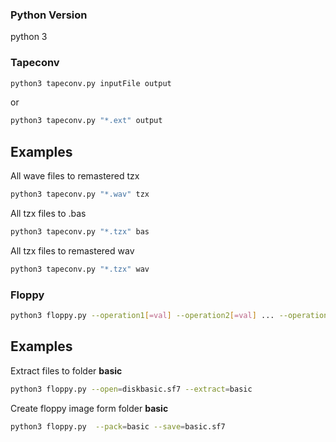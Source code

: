 ### Python Version

python 3

### Tapeconv

```bash
python3 tapeconv.py inputFile output
```
or 
```bash
python3 tapeconv.py "*.ext" output
```

## Examples

All wave files to remastered tzx

```bash
python3 tapeconv.py "*.wav" tzx
```

All tzx files to .bas

```bash
python3 tapeconv.py "*.tzx" bas
```

All tzx files to remastered wav

```bash
python3 tapeconv.py "*.tzx" wav
```

### Floppy
```bash
python3 floppy.py --operation1[=val] --operation2[=val] ... --operationN[=val]
```


## Examples
Extract files to folder **basic**
```bash
python3 floppy.py --open=diskbasic.sf7 --extract=basic
```

Create floppy image form folder **basic**
```bash
python3 floppy.py  --pack=basic --save=basic.sf7
```
